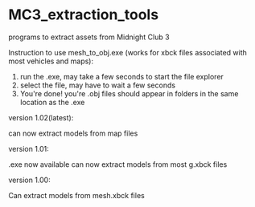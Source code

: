 # MC3_extraction_tools
programs to extract assets from Midnight Club 3

Instruction to use mesh_to_obj.exe (works for xbck files associated with most vehicles and maps):
1. run the .exe, may take a few seconds to start the file explorer
2. select the file, may have to wait a few seconds
3. You're done! you're .obj files should appear in folders in the same location as the .exe

version 1.02(latest): 

can now extract models from map files


version 1.01: 

.exe now available
can now extract models from most g.xbck files


version 1.00: 

Can extract models from mesh.xbck files
